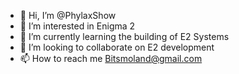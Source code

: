 - 👋 Hi, I’m @PhylaxShow
- 👀 I’m interested in Enigma 2
- 🌱 I’m currently learning the building of E2 Systems
- 💞️ I’m looking to collaborate on E2 development
- 📫 How to reach me Bitsmoland@gmail.com

<!---
PhylaxUP/PhylaxUP is a ✨ special ✨ repository because its `README.md` (this file) appears on your GitHub profile.
You can click the Preview link to take a look at your changes.
--->
